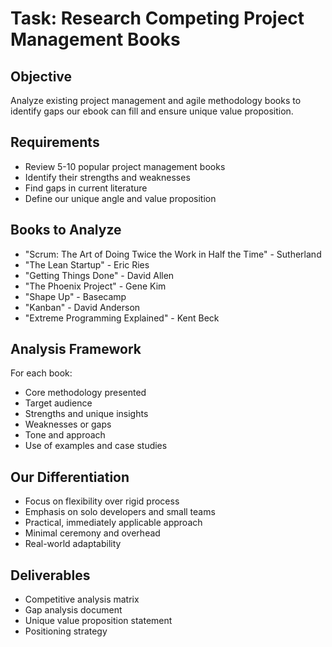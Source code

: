 # Task: Research Competing Project Management Books

## Objective
Analyze existing project management and agile methodology books to identify gaps our ebook can fill and ensure unique value proposition.

## Requirements
- Review 5-10 popular project management books
- Identify their strengths and weaknesses
- Find gaps in current literature
- Define our unique angle and value proposition

## Books to Analyze
- "Scrum: The Art of Doing Twice the Work in Half the Time" - Sutherland
- "The Lean Startup" - Eric Ries
- "Getting Things Done" - David Allen
- "The Phoenix Project" - Gene Kim
- "Shape Up" - Basecamp
- "Kanban" - David Anderson
- "Extreme Programming Explained" - Kent Beck

## Analysis Framework
For each book:
- Core methodology presented
- Target audience
- Strengths and unique insights
- Weaknesses or gaps
- Tone and approach
- Use of examples and case studies

## Our Differentiation
- Focus on flexibility over rigid process
- Emphasis on solo developers and small teams
- Practical, immediately applicable approach
- Minimal ceremony and overhead
- Real-world adaptability

## Deliverables
- Competitive analysis matrix
- Gap analysis document
- Unique value proposition statement
- Positioning strategy